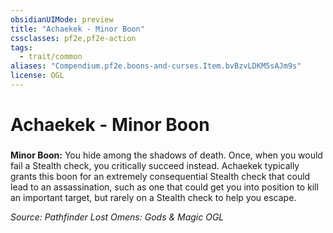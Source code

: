 ```yaml
---
obsidianUIMode: preview
title: "Achaekek - Minor Boon"
cssclasses: pf2e,pf2e-action
tags:
  - trait/common
aliases: "Compendium.pf2e.boons-and-curses.Item.bvBzvLDKM5sAJm9s"
license: OGL
---
```

# Achaekek - Minor Boon

### 






**Minor Boon:** You hide among the shadows of death. Once, when you would fail a Stealth check, you critically succeed instead. Achaekek typically grants this boon for an extremely consequential Stealth check that could lead to an assassination, such as one that could get you into position to kill an important target, but rarely on a Stealth check to help you escape.

*Source: Pathfinder Lost Omens: Gods & Magic*
*OGL*